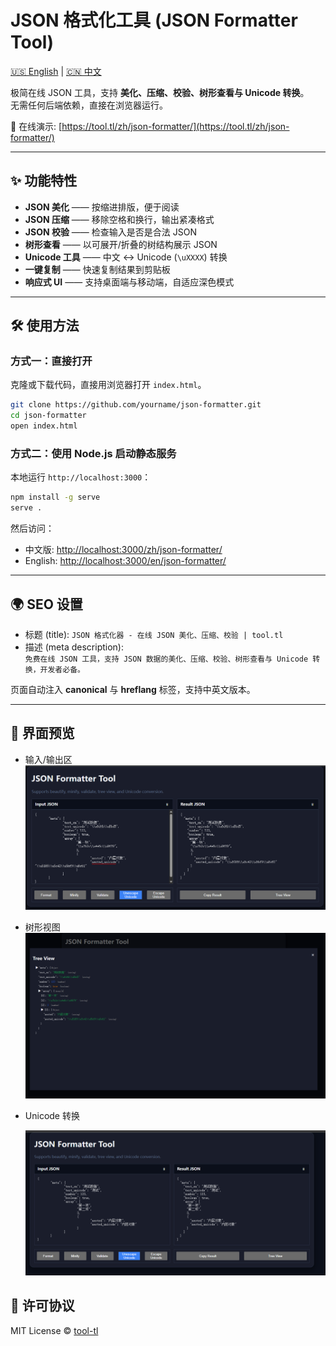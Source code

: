 # JSON 格式化工具 (JSON Formatter Tool)

[🇺🇸 English](README.md) | [🇨🇳 中文](README.zh.md)

极简在线 JSON 工具，支持 **美化、压缩、校验、树形查看与 Unicode 转换**。  
无需任何后端依赖，直接在浏览器运行。

🔗 在线演示: [https://tool.tl/zh/json-formatter/](https://tool.tl/zh/json-formatter/)

---

## ✨ 功能特性

- **JSON 美化** —— 按缩进排版，便于阅读  
- **JSON 压缩** —— 移除空格和换行，输出紧凑格式  
- **JSON 校验** —— 检查输入是否是合法 JSON  
- **树形查看** —— 以可展开/折叠的树结构展示 JSON  
- **Unicode 工具** —— 中文 ↔ Unicode (`\uXXXX`) 转换  
- **一键复制** —— 快速复制结果到剪贴板  
- **响应式 UI** —— 支持桌面端与移动端，自适应深色模式  

---

## 🛠️ 使用方法

### 方式一：直接打开
克隆或下载代码，直接用浏览器打开 `index.html`。

```bash
git clone https://github.com/yourname/json-formatter.git
cd json-formatter
open index.html
```

### 方式二：使用 Node.js 启动静态服务
本地运行 `http://localhost:3000`：

```bash
npm install -g serve
serve .
```

然后访问：  
- 中文版: [http://localhost:3000/zh/json-formatter/](http://localhost:3000/zh/json-formatter/)  
- English: [http://localhost:3000/en/json-formatter/](http://localhost:3000/en/json-formatter/)  

---

## 🌍 SEO 设置

- 标题 (title): `JSON 格式化器 - 在线 JSON 美化、压缩、校验 | tool.tl`  
- 描述 (meta description):  
  `免费在线 JSON 工具，支持 JSON 数据的美化、压缩、校验、树形查看与 Unicode 转换，开发者必备。`

页面自动注入 **canonical** 与 **hreflang** 标签，支持中英文版本。

---

## 📸 界面预览

- 输入/输出区  
  ![输入输出截图](docs/images/screenshot-input-output.png)

- 树形视图  
  ![树形视图截图](docs/images/screenshot-tree.png)

- Unicode 转换

  ![Tree View Screenshot](docs/images/screenshot-unicode-conversion-tools.png)

## 📄 许可协议

MIT License © [tool-tl](https://tool.tl)
